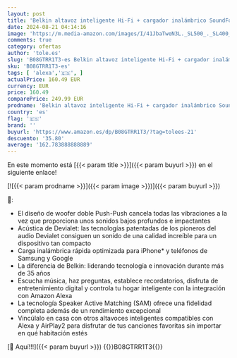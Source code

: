 ```yaml
---
layout: post
title: 'Belkin altavoz inteligente Hi-Fi + cargador inalámbrico SoundForm Elite  Alexa  Bluetooth  AirPlay2  Devialet   Negro'
date: 2024-08-21 04:14:16
image: 'https://m.media-amazon.com/images/I/41JbaTweN3L._SL500_._SL400_.jpg'
comments: true
category: ofertas
author: 'tole.es'
slug: 'B08GTRR1T3-es Belkin altavoz inteligente Hi-Fi + cargador inalámbrico...'
sku: 'B08GTRR1T3-es'
tags: [ 'alexa','🇪🇸', ]
actualPrice: 160.49 EUR
currency: EUR
price: 160.49
comparePrice: 249.99 EUR
prodname: 'Belkin altavoz inteligente Hi-Fi + cargador inalámbrico SoundForm Elite  Alexa  Bluetooth  AirPlay2  Devialet   Negro'
country: 'es'
flag: '🇪🇸'
brand: ''
buyurl: 'https://www.amazon.es/dp/B08GTRR1T3/?tag=tolees-21'
descuento: '35.80'
average: '162.783888888889'
---
```


En este momento está [{{< param title >}}]({{< param buyurl >}}) en el siguiente enlace!

[![{{< param prodname >}}]({{< param image >}})]({{< param buyurl >}})

🔎:

- El diseño de woofer doble Push-Push cancela todas las vibraciones a la vez que proporciona unos sonidos bajos profundos e impactantes
- Acústica de Devialet: las tecnologías patentadas de los pioneros del audio Devialet consiguen un sonido de una calidad increíble para un dispositivo tan compacto
- Carga inalámbrica rápida optimizada para iPhone* y teléfonos de Samsung y Google
- La diferencia de Belkin: liderando tecnología e innovación durante más de 35 años
- Escucha música, haz preguntas, establece recordatorios, disfruta de entretenimiento digital y controla tu hogar inteligente con la integración con Amazon Alexa
- La tecnología Speaker Active Matching (SAM) ofrece una fidelidad completa además de un rendimiento excepcional
- Vincúlalo en casa con otros altavoces inteligentes compatibles con Alexa y AirPlay2 para disfrutar de tus canciones favoritas sin importar en qué habitación estés

[🛒 Aquí!!!]({{< param buyurl >}})
{{<world>}}B08GTRR1T3{{</world>}}
